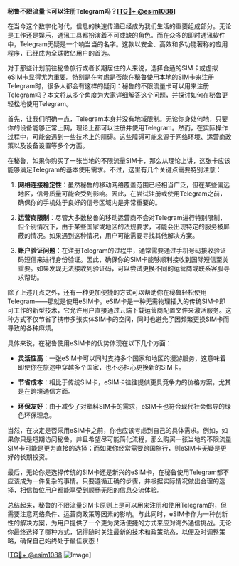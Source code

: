 **秘鲁不限流量卡可以注册Telegram吗？[[TG💪+ @esim1088](https://t.me/s/esim1088)]**

在当今这个数字化时代，信息的快速传递已经成为我们生活的重要组成部分。无论是工作还是娱乐，通讯工具都扮演着不可或缺的角色。而在众多的即时通讯软件中，Telegram无疑是一个响当当的名字。这款以安全、高效和多功能著称的应用程序，已经成为全球数亿用户的首选。

对于那些计划前往秘鲁旅行或者长期居住的人来说，选择合适的SIM卡或虚拟eSIM卡显得尤为重要。特别是在考虑是否能在秘鲁使用本地的SIM卡来注册Telegram时，很多人都会有这样的疑问：秘鲁的不限流量卡可以用来注册Telegram吗？本文将从多个角度为大家详细解答这个问题，并探讨如何在秘鲁更轻松地使用Telegram。

首先，让我们明确一点，Telegram本身并没有地域限制。无论你身处何地，只要你的设备能够正常上网，理论上都可以注册并使用Telegram。然而，在实际操作过程中，可能会遇到一些技术上的障碍。这些障碍可能来源于网络环境、运营商政策以及设备设置等多个方面。

在秘鲁，如果你购买了一张当地的不限流量SIM卡，那么从理论上讲，这张卡应该能够满足Telegram的基本使用需求。不过，这里有几个关键点需要特别注意：

1. **网络连接稳定性**：虽然秘鲁的移动网络覆盖范围已经相当广泛，但在某些偏远地区，信号质量可能会受到影响。因此，在尝试注册或使用Telegram之前，确保你的手机处于良好的信号区域内是非常重要的。

2. **运营商限制**：尽管大多数秘鲁的移动运营商不会对Telegram进行特别限制，但个别情况下，由于某些国家或地区的法规要求，可能会出现特定的服务被屏蔽的情况。如果遇到这种情况，用户可能需要寻找其他解决方案。

3. **账户验证问题**：在注册Telegram的过程中，通常需要通过手机号码接收验证码短信来进行身份验证。因此，确保你的SIM卡能够顺利接收到国际短信至关重要。如果发现无法接收到验证码，可以尝试更换不同的运营商或联系客服寻求帮助。

除了上述几点之外，还有一种更加便捷的方式可以帮助你在秘鲁轻松使用Telegram——那就是使用eSIM卡。eSIM卡是一种无需物理插入的传统SIM卡即可工作的新型技术，它允许用户直接通过云端下载运营商配置文件来激活服务。这种方式不仅节省了携带多张实体SIM卡的空间，同时也避免了因频繁更换SIM卡而导致的各种麻烦。

具体来说，在秘鲁使用eSIM卡的优势体现在以下几个方面：

- **灵活性高**：一张eSIM卡可以同时支持多个国家和地区的漫游服务，这意味着即使你在旅途中穿越多个国家，也不必担心更换新的SIM卡。
  
- **节省成本**：相比于传统SIM卡，eSIM卡往往提供更具竞争力的价格方案，尤其是在跨境通信方面。

- **环保友好**：由于减少了对塑料SIM卡的需求，eSIM卡也符合现代社会倡导的绿色环保理念。

当然，在决定是否采用eSIM卡之前，你也应该考虑到自己的具体需求。例如，如果你只是短期访问秘鲁，并且希望尽可能简化流程，那么购买一张当地的不限流量SIM卡可能是更为直接的选择；而如果你经常需要跨国旅行，则eSIM卡无疑是更好的长期投资。

最后，无论你是选择传统的SIM卡还是新兴的eSIM卡，在秘鲁使用Telegram都不应该成为一件复杂的事情。只要遵循正确的步骤，并根据实际情况做出合理的选择，相信每位用户都能享受到顺畅无阻的信息交流体验。

总结起来，秘鲁的不限流量SIM卡原则上是可以用来注册和使用Telegram的，但需要注意网络条件、运营商政策等因素的影响。与此同时，eSIM卡作为一种创新性的解决方案，为用户提供了一个更为灵活便捷的方式来应对海外通信挑战。无论你最终选择了哪种方式，记得随时关注最新的技术和政策动态，以便及时调整策略，确保自己始终处于最佳状态！

[[TG💪+ @esim1088](https://t.me/s/esim1088) ![Image](https://i.postimg.cc/4NQfJmqS/Snipaste-2025-05-13-00-14-12.png)]